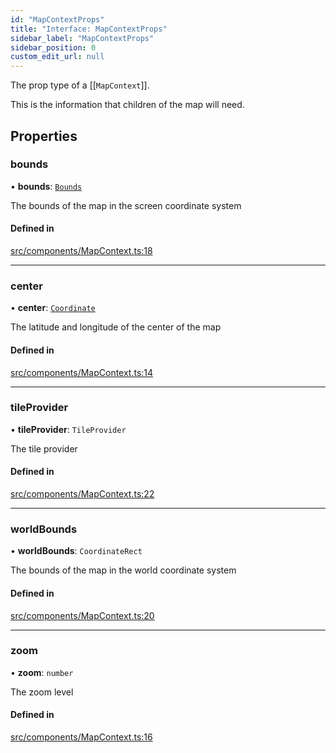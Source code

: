 ```yaml
---
id: "MapContextProps"
title: "Interface: MapContextProps"
sidebar_label: "MapContextProps"
sidebar_position: 0
custom_edit_url: null
---
```


The prop type of a [[`MapContext`]].

This is the information that children of the map will need.

## Properties

### bounds

• **bounds**: [`Bounds`](Bounds.md)

The bounds of the map in the screen coordinate system

#### Defined in

[src/components/MapContext.ts:18](https://github.com/rob-blackbourn/jetblack-map/blob/0342e44/src/components/MapContext.ts#L18)

___

### center

• **center**: [`Coordinate`](Coordinate.md)

The latitude and longitude of the center of the map

#### Defined in

[src/components/MapContext.ts:14](https://github.com/rob-blackbourn/jetblack-map/blob/0342e44/src/components/MapContext.ts#L14)

___

### tileProvider

• **tileProvider**: `TileProvider`

The tile provider

#### Defined in

[src/components/MapContext.ts:22](https://github.com/rob-blackbourn/jetblack-map/blob/0342e44/src/components/MapContext.ts#L22)

___

### worldBounds

• **worldBounds**: `CoordinateRect`

The bounds of the map in the world coordinate system

#### Defined in

[src/components/MapContext.ts:20](https://github.com/rob-blackbourn/jetblack-map/blob/0342e44/src/components/MapContext.ts#L20)

___

### zoom

• **zoom**: `number`

The zoom level

#### Defined in

[src/components/MapContext.ts:16](https://github.com/rob-blackbourn/jetblack-map/blob/0342e44/src/components/MapContext.ts#L16)

